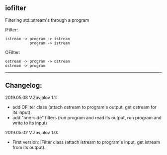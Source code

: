 ## iofilter

Filtering std::stream's through a program

IFilter:
```
istream -> program -> istream
           program -> istream
```

OFilter:
```
ostream -> program -> ostream
ostream -> program
```
------------
## Changelog:

2019.05.08 V.Zavjalov 1.1:
- add OFilter class (attach ostream to program's output,
  get ostream for its input).
- add "one-side" filters (run program and read its output,
  run program and write to its input)

2019.05.02 V.Zavjalov 1.0:
- First version:
  IFilter class (attach istream to program's input,
  get istream from its output).